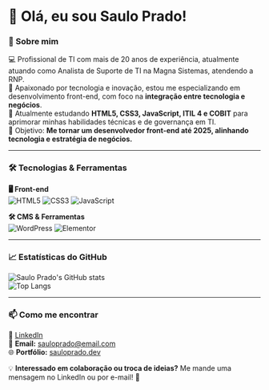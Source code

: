 # 👋 Olá, eu sou Saulo Prado!

### 🚀 Sobre mim
💻 Profissional de TI com mais de 20 anos de experiência, atualmente atuando como Analista de Suporte de TI na Magna Sistemas, atendendo a RNP.  
🔎 Apaixonado por tecnologia e inovação, estou me especializando em desenvolvimento front-end, com foco na **integração entre tecnologia e negócios**.  
📖 Atualmente estudando **HTML5, CSS3, JavaScript, ITIL 4 e COBIT** para aprimorar minhas habilidades técnicas e de governança em TI.  
🎯 Objetivo: **Me tornar um desenvolvedor front-end até 2025, alinhando tecnologia e estratégia de negócios.**

---

### 🛠️ Tecnologias & Ferramentas

**🖥️ Front-end**  
![HTML5](https://img.shields.io/badge/-HTML5-E34F26?style=for-the-badge&logo=html5&logoColor=white)
![CSS3](https://img.shields.io/badge/-CSS3-1572B6?style=for-the-badge&logo=css3&logoColor=white)
![JavaScript](https://img.shields.io/badge/-JavaScript-F7DF1E?style=for-the-badge&logo=javascript&logoColor=black)

**🛠️ CMS & Ferramentas**  
![WordPress](https://img.shields.io/badge/-WordPress-21759B?style=for-the-badge&logo=wordpress&logoColor=white)
![Elementor](https://img.shields.io/badge/-Elementor-9146FF?style=for-the-badge&logo=elementor&logoColor=white)

---

### 📈 Estatísticas do GitHub
![Saulo Prado's GitHub stats](https://github-readme-stats.vercel.app/api?username=sauloprado&show_icons=true&theme=tokyonight)  
![Top Langs](https://github-readme-stats.vercel.app/api/top-langs/?username=sauloprado&layout=compact&theme=tokyonight)

---

### 📫 Como me encontrar
🔗 [LinkedIn](https://www.linkedin.com/in/sauloprado)  
📧 **Email:** sauloprado@email.com  
🌐 **Portfólio:** [sauloprado.dev](https://seusite.com)  

💡 **Interessado em colaboração ou troca de ideias?** Me mande uma mensagem no LinkedIn ou por e-mail! 🚀
